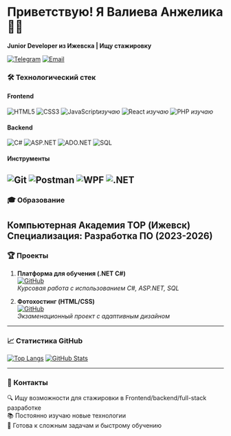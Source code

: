 # Приветствую! Я Валиева Анжелика  👨‍💻  
**Junior Developer из Ижевска | Ищу стажировку**  

[![Telegram](https://img.shields.io/badge/Telegram-26A5E4?style=for-the-badge&logo=telegram&logoColor=white)](https://t.me/@Anzelika779)
[![Email](https://img.shields.io/badge/Email-D14836?style=for-the-badge&logo=gmail&logoColor=white)](mailto:anzelikavalieva511@gmail.com)

### 🛠️ Технологический стек  

#### **Frontend**  
![HTML5](https://img.shields.io/badge/HTML5-E34F26?logo=html5&logoColor=white)
![CSS3](https://img.shields.io/badge/CSS3-1572B6?logo=css3&logoColor=white)
![JavaScript](https://img.shields.io/badge/JavaScript-F7DF1E?logo=javascript&logoColor=black)*изучаю*
![React](https://img.shields.io/badge/React-61DAFB?logo=react&logoColor=black) *изучаю*
![PHP](https://img.shields.io/badge/PHP-777BB4?logo=php&logoColor=white) *изучаю*

#### **Backend**  
![C#](https://img.shields.io/badge/C%23-239120?logo=c-sharp&logoColor=white)
![ASP.NET](https://img.shields.io/badge/ASP.NET-512BD4?logo=.net&logoColor=white)
![ADO.NET](https://img.shields.io/badge/ADO.NET-5C2D91?logo=.net&logoColor=white)
![SQL](https://img.shields.io/badge/SQL-4479A1?logo=postgresql&logoColor=white)

#### **Инструменты**  
![Git](https://img.shields.io/badge/Git-F05032?logo=git&logoColor=white)
![Postman](https://img.shields.io/badge/Postman-FF6C37?logo=postman&logoColor=white)
![WPF](https://img.shields.io/badge/WPF-0078D6?logo=windows&logoColor=white)
![.NET](https://img.shields.io/badge/.NET-512BD4?logo=.net&logoColor=white)
---
### 🎓 Образование
**Компьютерная Академия TOP** (Ижевск)  
Специализация: Разработка ПО (2023-2026)  
---
### 🏆 Проекты
1. **Платформа для обучения (.NET C#)**  
   [![GitHub](https://img.shields.io/badge/Код-181717?logo=github)](https://github.com/AngelikaDev/NewRepoLearningPlatform.git)  
   *Курсовая работа с использованием C#, ASP.NET, SQL*

2. **Фотохостинг (HTML/CSS)**  
   [![GitHub](https://github.com/AngelikaDev/NaturePhotoHosting.git)]()  
   *Экзаменационный проект с адаптивным дизайном*
---
### 📈 Статистика GitHub  
[![Top Langs](https://github-readme-stats.vercel.app/api/top-langs/?username=<username>&layout=compact&theme=radical&hide_border=true)](https://github.com/AngelikaDev)
[![GitHub Stats](https://github-readme-stats.vercel.app/api?username=<username>&show_icons=true&theme=radical&hide_border=true&count_private=true)](https://github.com/AngelikaDev)

---

### 💌 Контакты  
🔍 Ищу возможности для стажировки в Frontend/backend/full-stack разработке  
📚 Постоянно изучаю новые технологии  
🚀 Готова к сложным задачам и быстрому обучению  
